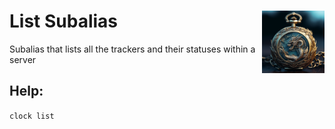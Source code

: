 <h1>List Subalias<img align="right" src="../../Data/main.png" width="100px"></h1>

Subalias that lists all the trackers and their statuses within a server

## Help:
`clock list`
